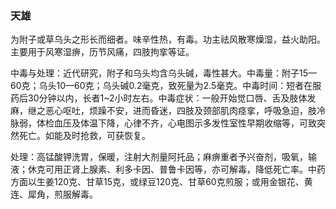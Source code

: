 ### 天雄

 为附子或草乌头之形长而细者。味辛性热，有毒。功主祛风散寒燥湿，益火助阳。主要用于风寒湿痹，历节风痛，四肢拘挛等证。

中毒与处理：近代研究，附子和乌头均含乌头碱，毒性甚大。中毒量：附子15—60克；乌头10—60克；乌头碱0.2毫克，致死量为2.5毫克。中毒时间：短者在服药后30分钟以内，长者1~2小时左右。中毒症状：一般开始觉口唇、舌及肢体发麻，继之恶心呕吐，烦躁不安，进而昏迷，四肢及颈部肌肉痉挛，呼吸急迫，肢冷脉弱，体检血压及体温下降，心律不齐，心电图示多发性室性早期收缩等，可致突然死亡。如能及时抢救，可获恢复。

处理：高锰酸钾洗胃，保暖，注射大剂量阿托品；麻痹重者予兴奋剂，吸氧，输液；休克可用正肾上腺素、利多卡因、普鲁卡因等，亦可解毒，降低死亡率。中药方面以生姜120克、甘草15克，或绿豆120克、甘草60克煎服；或用金银花、黄连、犀角，煎服解毒。
